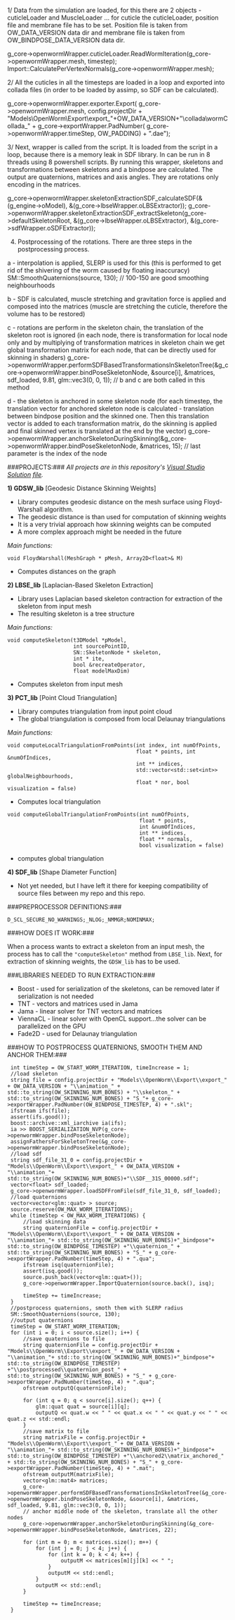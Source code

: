 1/ Data from the simulation are loaded, for this there are 2 objects - cuticleLoader and MuscleLoader … for cuticle the cuticleLoader, position file and membrane file has to be set. Position file is taken from OW_DATA_VERSION data dir and membrane file is taken from OW_BINDPOSE_DATA_VERSION data dir.

g_core->openwormWrapper.cuticleLoader.ReadWormIteration(g_core->openwormWrapper.mesh, timestep);
Import::CalculatePerVertexNormals(g_core->openwormWrapper.mesh);

2/ All the cuticles in all the timesteps are loaded in a loop and exported into collada files (in order to be loaded by assimp, so SDF can be calculated). 

g_core->openwormWrapper.exporter.Export( g_core->openwormWrapper.mesh, config.projectDir + "Models\\OpenWorm\\Export\\export_"+OW_DATA_VERSION+"\\collada\\wormCollada_" + g_core->exportWrapper.PadNumber( g_core->openwormWrapper.timeStep, OW_PADDING) + ".dae");

3/ Next, wrapper is called from the script. It is loaded from the script in a loop, because there is a memory leak in SDF library. In can be run in 8 threads using 8 powershell scripts. By running this wrapper, skeletons and transformations between skeletons and a bindpose are calculated.
The output are quaternions, matrices and axis angles. They are rotations only encoding in the matrices.

g_core->openwormWrapper.skeletonExtractionSDF_calculateSDF(&(g_engine->oModel), &(g_core->lbseWrapper.oLBSExtractor));
g_core->openwormWrapper.skeletonExtractionSDF_extractSkeleton(g_core->defaultSkeletonRoot, &(g_core->lbseWrapper.oLBSExtractor), &(g_core->sdfWrapper.oSDFExtractor));			 

4) Postprocessing of the rotations. There are three steps in the postprocessing process.

a - interpolation is applied, SLERP is used for this
(this is performed to get rid of the shivering of the worm caused by floating inaccuracy)
SM::SmoothQuaternions(source, 130);  // 100-150 are good smoothing neighbourhoods

b - SDF is calculated, muscle stretching and gravitation force is applied and composed into the matrices
(muscle are stretching the cuticle, therefore the volume has to be restored)

c - rotations are perform in the skeleton chain, the translation of the skeleton root is ignored
(in each node, there is transformation for local node only and by multiplying of transformation matrices in skeleton chain we get global transformation matrix for each node, that can be directly used for skinning in shaders)
g_core->openwormWrapper.performSDFBasedTransformationsInSkeletonTree(&g_core->openwormWrapper.bindPoseSkeletonNode, &source[i], &matrices, sdf_loaded, 9.81, glm::vec3(0, 0, 1)); // b and c are both called in this method

d - the skeleton is anchored in some skeleton node
(for each timestep, the translation vector for anchored skeleton node is calculated - translation between bindpose position and the skinned one. Then this translation vector is added to each transformation matrix, do the skinning is applied and final skinned vertex is translated at the end by the vector)
g_core->openwormWrapper.anchorSkeletonDuringSkinning(&g_core->openwormWrapper.bindPoseSkeletonNode, &matrices, 15); // last parameter is the index of the node

###PROJECTS:###
*All projects are in this repository's [Visual Studio Solution](http://msdn.microsoft.com/en-us/library/bb165951(v=vs.80).aspx) [file](https://github.com/openworm/skeletonExtraction/blob/master/OpenWormSkeletonExtraction.sln).*

**1) GDSW_lib** [Geodesic Distance Skinning Weights]
- Library computes geodesic distance on the mesh surface using Floyd-Warshall algorithm. 
- The geodesic distance is than used for computation of skinning weights
- It is a very trivial approach how skinning weights can be computed
- A more complex approach might be needed in the future

*Main functions:*
```
void FloydWarshall(MeshGraph * pMesh, Array2D<float>& M)
```
- Computes distances on the graph

**2) LBSE_lib** [Laplacian-Based Skeleton Extraction]
- Library uses Laplacian based skeleton contraction for extraction of the skeleton from input mesh
- The resulting skeleton is a tree structure

*Main functions:*
```
void computeSkeleton(t3DModel *pModel, 
                     int sourcePointID, 
                     SN::SkeletonNode * skeleton, 
                     int * ite, 
                     bool &recreateOperator, 
                     float modelMaxDim)
```
- Computes skeleton from input mesh

**3) PCT_lib** [Point Cloud Triangulation]
- Library computes triangulation from input point cloud
- The global triangulation is composed from local Delaunay triangulations

*Main functions:*
```
void computeLocalTriangulationFromPoints(int index, int numOfPoints, 
                                         float * points, int &numOfIndices, 
                                         int ** indices, 
                                         std::vector<std::set<int>> globalNeighbourhoods, 
                                         float * nor, bool visualization = false)
```
- Computes local triangulation
```
void computeGlobalTriangulationFromPoints(int numOfPoints, 
                                          float * points, 
                                          int &numOfIndices, 
                                          int ** indices, 
                                          float ** normals, 
                                          bool visualization = false)
```
- computes global triangulation

**4) SDF_lib** [Shape Diameter Function]
- Not yet needed, but I have left it there for keeping compatibility of source files between my repo and this repo.

###PREPROCESSOR DEFINITIONS:###
```
D_SCL_SECURE_NO_WARNINGS;_NLOG;_NMMGR;NOMINMAX;
```
###HOW DOES IT WORK:###

When a process wants to extract a skeleton from an input mesh, the process has to call the `"computeSkeleton"` method from `LBSE_lib`. Next, for extraction of skinning weights, the `GDSW_lib` has to be used.

###LIBRARIES NEEDED TO RUN EXTRACTION:###

- Boost - used for serialization of the skeletons, can be removed later if serialization is not needed
- TNT - vectors and matrices used in Jama
- Jama - linear solver for TNT vectors and matrices
- ViennaCL - linear solver with OpenCL support...the solver can be parallelized on the GPU
- Fade2D - used for Delaunay triangulation


###HOW TO POSTPROCESS QUATERNIONS, SMOOTH THEM AND ANCHOR THEM:###
```
 int timeStep = OW_START_WORM_ITERATION, timeIncrease = 1;
 //load skeleton
 string file = config.projectDir + "Models\\OpenWorm\\Export\\export_" + OW_DATA_VERSION + "\\animation_" + std::to_string(OW_SKINNING_NUM_BONES) + "\\skeleton_" + std::to_string(OW_SKINNING_NUM_BONES) + "S_"+ g_core->exportWrapper.PadNumber(OW_BINDPOSE_TIMESTEP, 4) + ".skl";
 ifstream ifs(file);
 assert(ifs.good());
 boost::archive::xml_iarchive ia(ifs);
 ia >> BOOST_SERIALIZATION_NVP(g_core->openwormWrapper.bindPoseSkeletonNode);
 assignFathersForSkeletonTree(&g_core->openwormWrapper.bindPoseSkeletonNode);
 //load sdf 
 string sdf_file_31_0 = config.projectDir + "Models\\OpenWorm\\Export\\export_" + OW_DATA_VERSION + "\\animation_"+ std::to_string(OW_SKINNING_NUM_BONES)+"\\SDF__31S_00000.sdf";
 vector<float> sdf_loaded;
 g_core->openwormWrapper.loadSDFFromFile(sdf_file_31_0, sdf_loaded);
 //load quaternions
 vector<vector<glm::quat> > source;
 source.reserve(OW_MAX_WORM_ITERATIONS);
 while (timeStep < OW_MAX_WORM_ITERATIONS) {
	 //load skinning data
	 string quaternionFile = config.projectDir + "Models\\OpenWorm\\Export\\export_" + OW_DATA_VERSION + "\\animation_"+ std::to_string(OW_SKINNING_NUM_BONES)+"_bindpose"+ std::to_string(OW_BINDPOSE_TIMESTEP) +"\\quaternion_" + std::to_string(OW_SKINNING_NUM_BONES) + "S_" + g_core->exportWrapper.PadNumber(timeStep, 4) + ".qua";
	 ifstream isq(quaternionFile);
	 assert(isq.good());
	 source.push_back(vector<glm::quat>());
	 g_core->openwormWrapper.ImportQuaternion(source.back(), isq);

	 timeStep += timeIncrease;
 }				 
 //postprocess quaternions, smoth them with SLERP radius
 SM::SmoothQuaternions(source, 130);
 //output quaternions
 timeStep = OW_START_WORM_ITERATION;
 for (int i = 0; i < source.size(); i++) {
	 //save quaternions to file
	 string quaternionFile = config.projectDir + "Models\\OpenWorm\\Export\\export_" + OW_DATA_VERSION + "\\animation_"+ std::to_string(OW_SKINNING_NUM_BONES)+"_bindpose"+ std::to_string(OW_BINDPOSE_TIMESTEP) +"\\postprocessed\\quaternion_post_" + std::to_string(OW_SKINNING_NUM_BONES) + "S_" + g_core->exportWrapper.PadNumber(timeStep, 4) + ".qua";
	 ofstream outputQ(quaternionFile);

	 for (int q = 0; q < source[i].size(); q++) {
		 glm::quat quat = source[i][q];
		 outputQ << quat.w << " " << quat.x << " " << quat.y << " " << quat.z << std::endl;
	 }
	 //save matrix to file
	 string matrixFile = config.projectDir + "Models\\OpenWorm\\Export\\export_" + OW_DATA_VERSION + "\\animation_"+ std::to_string(OW_SKINNING_NUM_BONES)+"_bindpose"+ std::to_string(OW_BINDPOSE_TIMESTEP) +"\\anchored2\\matrix_anchored_" + std::to_string(OW_SKINNING_NUM_BONES) + "S_" + g_core->exportWrapper.PadNumber(timeStep, 4) + ".mat";
	 ofstream outputM(matrixFile);
	 vector<glm::mat4> matrices;
	 g_core->openwormWrapper.performSDFBasedTransformationsInSkeletonTree(&g_core->openwormWrapper.bindPoseSkeletonNode, &source[i], &matrices, sdf_loaded, 9.81, glm::vec3(0, 0, 1));
	 // anchor middle node of the skeleton, translate all the other nodes
	 g_core->openwormWrapper.anchorSkeletonDuringSkinning(&g_core->openwormWrapper.bindPoseSkeletonNode, &matrices, 22);

	 for (int m = 0; m < matrices.size(); m++) {
		 for (int j = 0; j < 4; j++) {
			 for (int k = 0; k < 4; k++) {
				 outputM << matrices[m][j][k] << " ";
			 }
			 outputM << std::endl;
		 }
		 outputM << std::endl;
	 }

	 timeStep += timeIncrease;
 }
```



